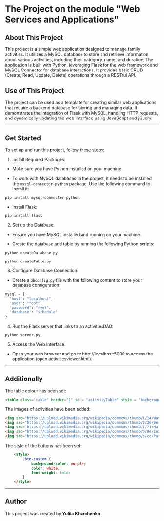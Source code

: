 # The Project on the module "Web Services and Applications" 


## About This Project

This project is a simple web application designed to manage family activities. It utilizes a MySQL database to store and retrieve information about various activities, including their category, name, and duration. The application is built with Python, leveraging Flask for the web framework and MySQL Connector for database interactions. It provides basic CRUD (Create, Read, Update, Delete) operations through a RESTful API.

## Use of This Project

The project can be used as a template for creating similar web applications that require a backend database for storing and managing data. It demonstrates the integration of Flask with MySQL, handling HTTP requests, and dynamically updating the web interface using JavaScript and jQuery.

*** 

## Get Started

To set up and run this project, follow these steps:

1. Install Required Packages:

* Make sure you have Python installed on your machine.

* To work with MySQL databases in the project, it needs to be installed the `mysql-connector-python` package. Use the following command to install it:

```
pip install mysql-connector-python
```
* Install Flask: 

```
pip install flask
```

2. Set up the Database: 

* Ensure you have MySQL installed and running on your machine.

* Create the database and table by running the following Python scripts:

``` 
python createDatabase.py
```
```
python createTable.py
```

3. Configure Database Connection:

* Create a `dbconfig.py` file with the following content to store your database configuration:

```python
mysql = {
  'host': "localhost",
  'user': "root",
  'password': "root",
  'database': "schedule"
}
```
4. Run the Flask server that links to an activitiesDAO: 

```
python server.py
```

5. Access the Web Interface:

* Open your web browser and go to http://localhost:5000 to access the application (open activitiesviewer.html). 

*** 

## Additionally

The table colour has been set:

```html
<table class="table" border="1" id = "activityTable" style = "background-color: pink; border-color: black">   
```

The images of activities have been added: 

```html
<img src="https://upload.wikimedia.org/wikipedia/commons/thumb/1/14/Water_sports_composite.jpg/320px-Water_sports_composite.jpg" alt="Water activities">  
<img src="https://upload.wikimedia.org/wikipedia/commons/thumb/3/36/Bergtocht_in_de_omgeving_van_bergdorp_S-charl_17-09-2019._%28actm.%29_01.jpg/320px-Bergtocht_in_de_omgeving_van_bergdorp_S-charl_17-09-2019._%28actm.%29_01.jpg" alt="kayaking">
<img src="https://upload.wikimedia.org/wikipedia/commons/thumb/7/71/Mathieu_Burgaudeau_during_time_trial_training_of_Itzulia_Basque_Country_race_-_stage_1.jpg/320px-Mathieu_Burgaudeau_during_time_trial_training_of_Itzulia_Basque_Country_race_-_stage_1.jpg" alt="cicling">
<img src="https://upload.wikimedia.org/wikipedia/commons/thumb/0/0e/Inzell_2017_Kat_A1_ZBYSZEK_Kunert_-9513.jpg/320px-Inzell_2017_Kat_A1_ZBYSZEK_Kunert_-9513.jpg" alt="winter activities">
<img src="https://upload.wikimedia.org/wikipedia/commons/thumb/c/cc/Parapente_-_166.jpg/320px-Parapente_-_166.jpg"alt="air activities">
```


The style of the buttons has been set: 

```html
    <style>
        .btn-custom {
            background-color: purple; 
            color: white; 
            font-weight: bold; 
        }
    </style>
```

*** 

## Author

This project was created by **Yuliia Kharchenko**. 